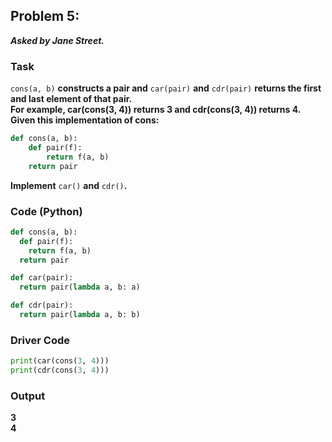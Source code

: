 ## Problem 5:
***Asked by Jane Street.***
### Task
`cons(a, b)` **constructs a pair and** `car(pair)` **and** `cdr(pair)` **returns the first and last element of that pair.**  
**For example, car(cons(3, 4)) returns 3 and cdr(cons(3, 4)) returns 4.**  
**Given this implementation of cons:**
```python
def cons(a, b):
    def pair(f):
        return f(a, b)
    return pair
```
**Implement** `car()` **and** `cdr()`**.**
### Code (Python)
```python
def cons(a, b):
  def pair(f):
    return f(a, b)
  return pair

def car(pair):
  return pair(lambda a, b: a)

def cdr(pair):
  return pair(lambda a, b: b)
```
### Driver Code
```python
print(car(cons(3, 4)))
print(cdr(cons(3, 4)))
```
### Output
**3**  
**4**  
